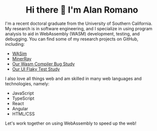 # <div align="center"> Hi there 👋 I'm Alan Romano</div>

I'm a recent doctoral graduate from the University of Southern California. My research is in software engineering, and I specialize in using program analysis to aid in WebAssembly (WASM) development, testing, and debugging. You can find some of my research projects on GitHub, including:
- [WASim](https://github.com/WASimilarity/WASim)
- [MinerRay](https://github.com/miner-ray/miner-ray.github.io)
- [Our Wasm Compiler Bug Study](https://github.com/wasm-compiler-bugs/wasm-compiler-bugs.github.io)
- [Our UI Flaky Test Study](https://github.com/ui-flaky-test/ui-flaky-test.github.io)

I also love all things web and am skilled in many web languages and technologies, namely:
- JavaScript
- TypeScript
- React
- Angular
- HTML/CSS

Let's work together on using WebAssembly to speed up the web!


<!--
**alanRom/alanRom** is a ✨ _special_ ✨ repository because its `README.md` (this file) appears on your GitHub profile.

Here are some ideas to get you started:

- 🔭 I’m currently working on ...
- 🌱 I’m currently learning ...
- 👯 I’m looking to collaborate on ...
- 🤔 I’m looking for help with ...
- 💬 Ask me about ...
- 📫 How to reach me: ...

- ⚡ Fun fact: ...
-->
